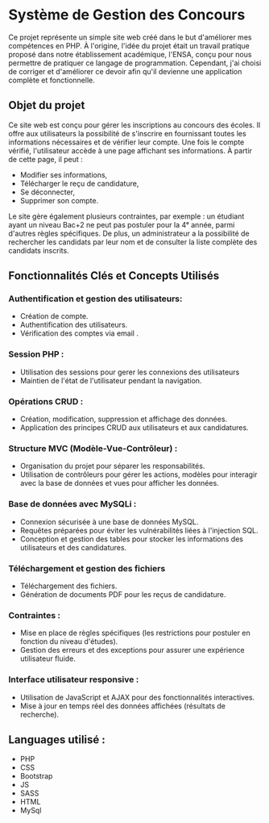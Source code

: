 # Système de Gestion des Concours
Ce projet représente un simple site web créé dans le but d'améliorer mes compétences en PHP. À l'origine, l'idée du projet était un travail pratique proposé dans notre établissement académique, l'ENSA, conçu pour nous permettre de pratiquer ce langage de programmation. Cependant, j'ai choisi de corriger et d'améliorer ce devoir afin qu'il devienne une application complète et fonctionnelle. 

## Objet du projet
Ce site web est conçu pour gérer les inscriptions au concours des écoles. Il offre aux utilisateurs la possibilité de s'inscrire en fournissant toutes les informations nécessaires et de vérifier leur compte. Une fois le compte vérifié, l'utilisateur accède à une page affichant ses informations. À partir de cette page, il peut :
- Modifier ses informations,
- Télécharger le reçu de candidature,
- Se déconnecter,
- Supprimer son compte.
  
Le site gère également plusieurs contraintes, par exemple : un étudiant ayant un niveau Bac+2 ne peut pas postuler pour la 4ᵉ année, parmi d'autres règles spécifiques. De plus, un administrateur a la possibilité de rechercher les candidats par leur nom et de consulter la liste complète des candidats inscrits.

## Fonctionnalités Clés et Concepts Utilisés
### Authentification et gestion des utilisateurs:
  - Création de compte.
  - Authentification des utilisateurs.
  - Vérification des comptes via email .
### Session PHP :
  - Utilisation des sessions pour gerer les connexions des utilisateurs
  - Maintien de l'état de l'utilisateur pendant la navigation.
### Opérations CRUD : 
  - Création, modification, suppression et affichage des données.
  - Application des principes CRUD aux utilisateurs et aux candidatures.
### Structure MVC (Modèle-Vue-Contrôleur) :
  - Organisation du projet pour séparer les responsabilités.
  - Utilisation de contrôleurs pour gérer les actions, modèles pour interagir avec la base de données et vues pour afficher les données.
### Base de données avec MySQLi :
- Connexion sécurisée à une base de données MySQL.
- Requêtes préparées pour éviter les vulnérabilités liées à l'injection SQL.
- Conception et gestion des tables pour stocker les informations des utilisateurs et des candidatures.
### Téléchargement et gestion des fichiers
- Téléchargement des fichiers.
- Génération de documents PDF pour les reçus de candidature.
### Contraintes :
- Mise en place de règles spécifiques (les restrictions pour postuler en fonction du niveau d'études).
- Gestion des erreurs et des exceptions pour assurer une expérience utilisateur fluide.
### Interface utilisateur responsive :
- Utilisation de JavaScript et AJAX pour des fonctionnalités interactives.
- Mise à jour en temps réel des données affichées (résultats de recherche).
## Languages utilisé :
- PHP
- CSS
- Bootstrap
- JS
- SASS
- HTML
- MySql




